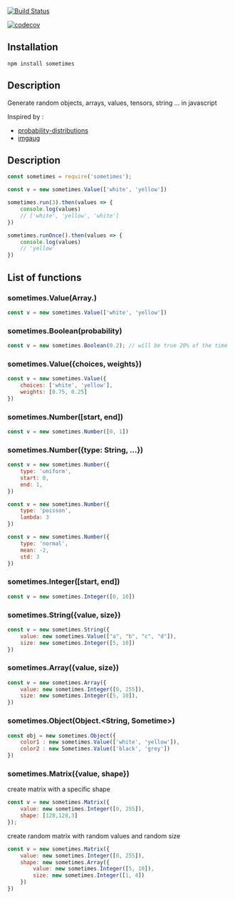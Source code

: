 [![Build Status](https://travis-ci.org/piercus/sometimes.svg?branch=master)](https://travis-ci.org/piercus/sometimes)

[![codecov](https://codecov.io/gh/piercus/sometimes/branch/master/graph/badge.svg)](https://codecov.io/gh/piercus/sometimes)

## Installation

```
npm install sometimes
```

## Description

Generate random objects, arrays, values, tensors, string ... in javascript

Inspired by :
* [probability-distributions](https://github.com/Mattasher/probability-distributions)
* [imgaug](https://github.com/aleju/imgaug)

## Description

```javascript
const sometimes = require('sometimes');

const v = new sometimes.Value(['white', 'yellow'])

sometimes.run(3).then(values => {
	console.log(values)
	// ['white', 'yellow', 'white']
})

sometimes.runOnce().then(values => {
	console.log(values)
	// 'yellow'
})
```

## List of functions


### sometimes.Value(Array.<Choice>)

```javascript
const v = new sometimes.Value(['white', 'yellow'])
```

### sometimes.Boolean(probability)

```javascript
const v = new sometimes.Boolean(0.2); // will be true 20% of the time
```
### sometimes.Value({choices, weights})

```javascript
const v = new sometimes.Value({
	choices: ['white', 'yellow'],
	weights: [0.75, 0.25]
})
```

### sometimes.Number([start, end])

```javascript
const v = new sometimes.Number([0, 1])
```
### sometimes.Number({type: String, ...})

```javascript
const v = new sometimes.Number({
	type: 'uniform',
	start: 0,
	end: 1,
})
```

```javascript
const v = new sometimes.Number({
	type: 'poisson',
	lambda: 3
})
```

```javascript
const v = new sometimes.Number({
	type: 'normal',
	mean: -2,
	std: 3
})
```

### sometimes.Integer([start, end])

```javascript
const v = new sometimes.Integer([0, 10])

```
### sometimes.String({value, size})

```javascript
const v = new sometimes.String({
	value: new sometimes.Value(["a", "b", "c", "d"]),
	size: new sometimes.Integer([5, 10])
})
```

### sometimes.Array({value, size})

```javascript
const v = new sometimes.Array({
	value: new sometimes.Integer([0, 255]),
	size: new sometimes.Integer([5, 10]),
})
```

### sometimes.Object(Object.<String, Sometime>)

```javascript
const obj = new sometimes.Object({
	color1 : new sometimes.Value(['white', 'yellow']),
	color2 : new Sometimes.Value(['black', 'grey'])
})
```

### sometimes.Matrix({value, shape})

create matrix with a specific shape

```javascript
const v = new sometimes.Matrix({
	value: new sometimes.Integer([0, 255]),
	shape: [128,128,3]
});
```

create random matrix with random values and random size

```javascript
const v = new sometimes.Matrix({
	value: new sometimes.Integer([0, 255]),
	shape: new sometimes.Array({
		value: new sometimes.Integer([5, 10]),
		size: new sometimes.Integer([1, 4])
	})
})
```